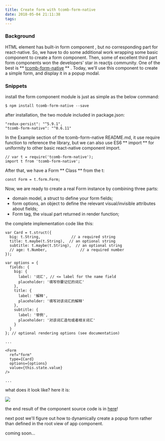 ```yaml
---
title: Create form with tcomb-form-native
date: 2018-05-04 21:11:38
tags:
---
```


### Background

HTML element has built-in form component , but no corresponding part for react-native. So, we have to do some additional work wrapping some basic component to create a form component. Then, some of excellent third part form components won the developers' star in reactjs community. One of the best is ** [tcomb-form-native](https://github.com/gcanti/tcomb-form-native) ** . Today, we'll use this component to create a simple form, and display it in a popup modal.

### Snippets

install the form component module is just as simple as the below command:

```
$ npm install tcomb-form-native --save
```

after installation, the two module included in package.json:

```
"redux-persist": "^5.9.1",
"tcomb-form-native": "^0.6.11"
```

In the Example section of the tcomb-form-native README.md, it use require function to reference the library, but we can also use ES6 ** import ** for uniformity to other basic react-native component import.

```
// var t = require('tcomb-form-native');
import t from 'tcomb-form-native';
```

After that, we have a Form ** Class ** from the t:

```
const Form = t.form.Form;
```

Now, we are ready to create a real Form instance by combining three parts:

- domain model, a struct to define your form fields;
- form options, an object to define the relevant visual/invisible attributes about fields;
- Form tag, the visual part returned in render function;


the complete implementation code like this:

```
var Card = t.struct({
  big: t.String,              // a required string
  title: t.maybe(t.String),  // an optional string
  subtitle: t.maybe(t.String),  // an optional string
  // age: t.Number,               // a required number
});

var options = {
  fields: {
    big: {
      label: '词汇', // <= label for the name field
      placeholder: '填写你要记忆的词汇'
    },
    title: {
      label: '解释',
      placeholder: '填写对该词汇的解释'
    },
    subtitle: {
      label: '举例',
      placeholder: '对该词汇造句或者相关词汇'
    }
  }
}; // optional rendering options (see documentation)

...

<Form
  ref="form"
  type={Card}
  options={options}
  value={this.state.value}
/>

...
```

what does it look like? here it is:

![](/img/form.png)


the end result of the component source code is in [here](https://github.com/lwz7512/AwesomeNote4Kids/blob/master/app/components/ModalForm.js)!

next post we'll figure out how to dynamically create a popup form rather than defined in the root view of app component.

coming soon...
